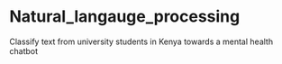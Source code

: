 # Natural_langauge_processing
Classify text from university students in Kenya towards a mental health chatbot
